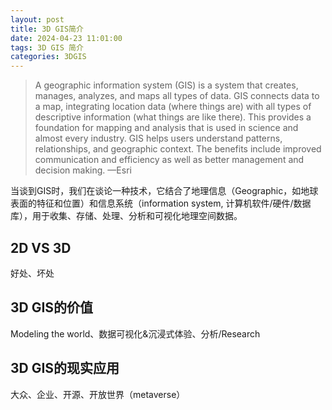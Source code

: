 ```yaml
---
layout: post
title: 3D GIS简介
date: 2024-04-23 11:01:00
tags: 3D GIS 简介
categories: 3DGIS
---
```


> A geographic information system (GIS) is a system that creates, manages, analyzes, and maps all types of data. GIS connects data to a map, integrating location data (where things are) with all types of descriptive information (what things are like there). This provides a foundation for mapping and analysis that is used in science and almost every industry. GIS helps users understand patterns, relationships, and geographic context. The benefits include improved communication and efficiency as well as better management and decision making.
> —Esri

当谈到GIS时，我们在谈论一种技术，它结合了地理信息（Geographic，如地球表面的特征和位置）和信息系统（information system, 计算机软件/硬件/数据库），用于收集、存储、处理、分析和可视化地理空间数据。

## 2D VS 3D

好处、坏处

## 3D GIS的价值

Modeling the world、数据可视化&沉浸式体验、分析/Research

## 3D GIS的现实应用

大众、企业、开源、开放世界（metaverse）
